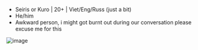 


- Seiris or Kuro | 20+ | Viet/Eng/Russ (just a bit) 
- He/him 
- Awkward person, i might got burnt out during our conversation please excuse me for this 


![image](https://github.com/user-attachments/assets/3551bdb8-9eb9-4626-8d3d-9e751425d6c4)


<!---key infrastructure projectsRitkuro/Ritkuro is a ✨ special ✨ repository because its `README.md` (this file) appears on your GitHub profile.
You can click the Preview link to take a look at your changes.
--->




 
